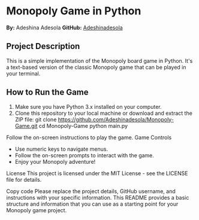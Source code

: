 # Monopoly Game in Python

**By:** Adeshina Adesola
**GitHub:** [Adeshinadesola](https://github.com/Adeshinadesola)

## Project Description

This is a simple implementation of the Monopoly board game in Python. It's a text-based version of the classic Monopoly game that can be played in your terminal.

## How to Run the Game

1. Make sure you have Python 3.x installed on your computer.
2. Clone this repository to your local machine or download and extract the ZIP file:
     git clone https://github.com/Adeshinadesola/Monopoly-Game.git
cd Monopoly-Game
python main.py

Follow the on-screen instructions to play the game.
Game Controls
* Use numeric keys to navigate menus.
* Follow the on-screen prompts to interact with the game.
* Enjoy your Monopoly adventure!


License
This project is licensed under the MIT License - see the LICENSE file for details.

Copy code
Please replace the project details, GitHub username, and instructions with your specific information. This README provides a basic structure and information that you can use as a starting point for your Monopoly game project.

